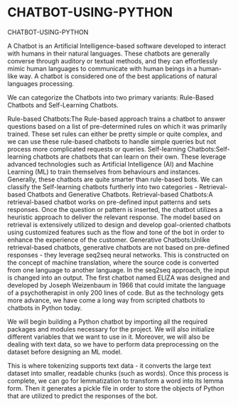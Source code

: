 # CHATBOT-USING-PYTHON
CHATBOT-USING-PYTHON

A Chatbot is an Artificial Intelligence-based software developed to interact with humans in their natural languages. These chatbots are generally converse through auditory or textual methods, and they can effortlessly mimic human languages to communicate with human beings in a human-like way. A chatbot is considered one of the best applications of natural languages processing.

We can categorize the Chatbots into two primary variants: Rule-Based Chatbots and Self-Learning Chatbots.

Rule-based Chatbots:The Rule-based approach trains a chatbot to answer questions based on a list of pre-determined rules on which it was primarily trained. These set rules can either be pretty simple or quite complex, and we can use these rule-based chatbots to handle simple queries but not process more complicated requests or queries. Self-learning Chatbots:Self-learning chatbots are chatbots that can learn on their own. These leverage advanced technologies such as Artificial Intelligence (AI) and Machine Learning (ML) to train themselves from behaviours and instances. Generally, these chatbots are quite smarter than rule-based bots. We can classify the Self-learning chatbots furtherly into two categories - Retrieval-based Chatbots and Generative Chatbots. Retrieval-based Chatbots:A retrieval-based chatbot works on pre-defined input patterns and sets responses. Once the question or pattern is inserted, the chatbot utilizes a heuristic approach to deliver the relevant response. The model based on retrieval is extensively utilized to design and develop goal-oriented chatbots using customized features such as the flow and tone of the bot in order to enhance the experience of the customer. Generative Chatbots:Unlike retrieval-based chatbots, generative chatbots are not based on pre-defined responses - they leverage seq2seq neural networks. This is constructed on the concept of machine translation, where the source code is converted from one language to another language. In the seq2seq approach, the input is changed into an output. The first chatbot named ELIZA was designed and developed by Joseph Weizenbaum in 1966 that could imitate the language of a psychotherapist in only 200 lines of code. But as the technology gets more advance, we have come a long way from scripted chatbots to chatbots in Python today.

We will begin building a Python chatbot by importing all the required packages and modules necessary for the project. We will also initialize different variables that we want to use in it. Moreover, we will also be dealing with text data, so we have to perform data preprocessing on the dataset before designing an ML model.

This is where tokenizing supports text data - it converts the large text dataset into smaller, readable chunks (such as words). Once this process is complete, we can go for lemmatization to transform a word into its lemma form. Then it generates a pickle file in order to store the objects of Python that are utilized to predict the responses of the bot.

